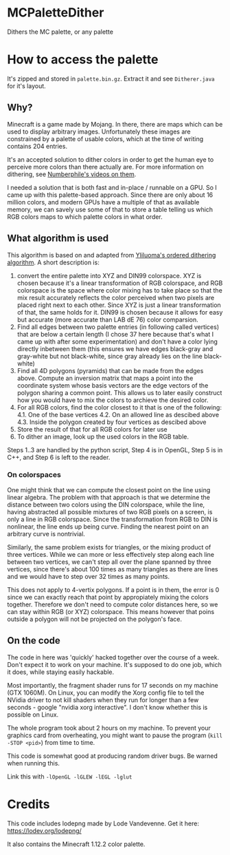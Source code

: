 # MCPaletteDither
Dithers the MC palette, or any palette

# How to access the palette
It's zipped and stored in `palette.bin.gz`. Extract it and see `Ditherer.java` for it's layout.

## Why?
Minecraft is a game made by Mojang. In there, there are maps which can be used to display arbitrary images. Unfortunately these images are constrained by a palette of usable colors, which at the time of writing contains 204 entries.

It's an accepted solution to dither colors in order to get the human eye to perceive more colors than there actually are. For more information on dithering, see [Numberphile's videos on them](https://www.youtube.com/watch?v=IviNO7iICTM&t=383s).

I needed a solution that is both fast and in-place / runnable on a GPU. So I came up with this palette-based approach. Since there are only about 16 million colors, and modern GPUs have a multiple of that as available memory, we can savely use some of that to store a table telling us which RGB colors maps to which palette colors in what order.

## What algorithm is used
This algorithm is based on and adapted from [Yliluoma's ordered dithering algorithm](https://bisqwit.iki.fi/story/howto/dither/jy/). A short description is:
1. convert the entire palette into XYZ and DIN99 colorspace. XYZ is chosen because it's a linear transformation of RGB colorspace, and RGB colorspace is the space where color mixing has to take place so that the mix result accurately reflects the color perceived when two pixels are placed right next to each other. Since XYZ is just a linear transformation of that, the same holds for it. DIN99 is chosen because it allows for easy but accurate (more accurate than LAB dE 76) color comparsion.
2. Find all edges between two palette entries (in following called vertices) that are below a certain length (I chose 37 here because that's what I came up with after some experimentation) and don't have a color lying directly inbetween them (this ensures we have edges black-gray and gray-white but not black-white, since gray already lies on the line black-white)
3. Find all 4D polygons (pyramids) that can be made from the edges above. Compute an inversion matrix that maps a point into the coordinate system whose basis vectors are the edge vectors of the polygon sharing a common point. This allows us to later easily construct how you would have to mix the colors to archieve the desired color.
4. For all RGB colors, find the color closest to it that is one of the following:
4.1. One of the base vertices
4.2. On an allowed line as descibed above
4.3. Inside the polygon created by four vertices as descibed above
5. Store the result of that for all RGB colors for later use
6. To dither an image, look up the used colors in the RGB table.

Steps 1..3 are handled by the python script, Step 4 is in OpenGL, Step 5 is in C++, and Step 6 is left to the reader.

### On colorspaces
One might think that we can compute the closest point on the line using linear algebra. The problem with that approach is that we determine the distance between two colors using the DIN colorspace, while the line, having abstracted all possible mixtures of two RGB pixels on a screen, is only a line in RGB colorspace. Since the transformation from RGB to DIN is nonlinear, the line ends up being curve. Finding the nearest point on an arbitrary curve is nontrivial.

Similarly, the same problem exists for triangles, or the mixing product of three vertices. While we can more or less effectively step along each line between two vertices, we can't step all over the plane spanned by three vertices, since there's about 100 times as many triangles as there are lines and we would have to step over 32 times as many points.

This does not apply to 4-vertix polygons. If a point is in them, the error is 0 since we can exactly reach that point by appropiately mixing the colors together. Therefore we don't need to compute color distances here, so we can stay within RGB (or XYZ) colorspace. This means however that poins outside a polygon will not be projected on the polygon's face.

## On the code
The code in here was 'quickly' hacked together over the course of a week. Don't expect it to work on your machine. It's supposed to do one job, which it does, while staying easily hackable.

Most importantly, the fragment shader runs for 17 seconds on my machine (GTX 1060M). On Linux, you can modify the Xorg config file to tell the NVidia driver to not kill shaders when they run for longer than a few seconds - google "nvidia xorg interactive". I don't know whether this is possible on Linux.

The whole program took about 2 hours on my machine. To prevent your graphics card from overheating, you might want to pause the program (`kill -STOP <pid>`) from time to time.

This code is somewhat good at producing random driver bugs. Be warned when running this.

Link this with `-lOpenGL -lGLEW -lEGL -lglut`


# Credits
This code includes lodepng made by Lode Vandevenne. Get it here: https://lodev.org/lodepng/

It also contains the Minecraft 1.12.2 color palette.
